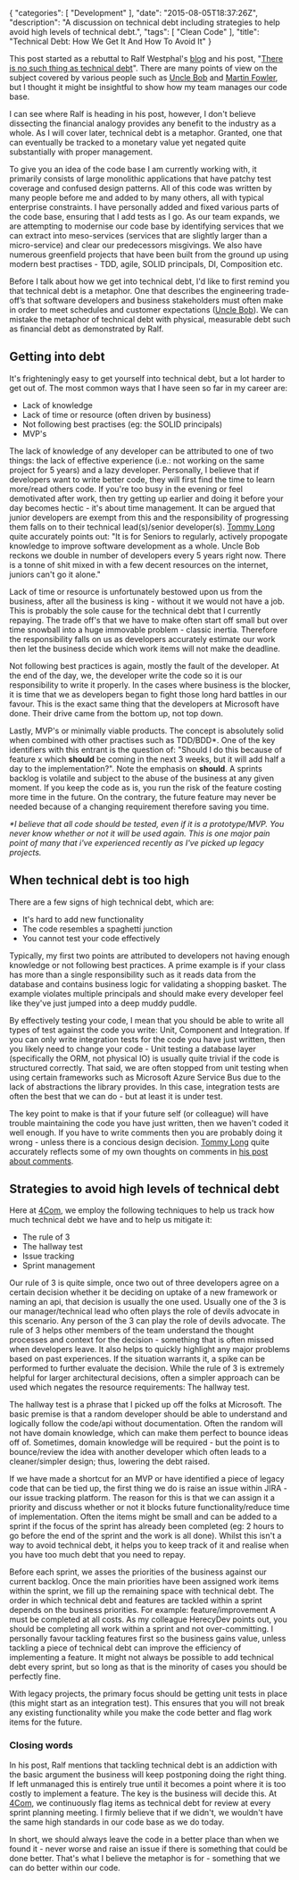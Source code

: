 {
   "categories": [ "Development" ],
   "date": "2015-08-05T18:37:26Z",
   "description": "A discussion on technical debt including strategies to help avoid high levels of technical debt.",
   "tags": [ "Clean Code" ],
   "title": "Technical Debt: How We Get It And How To Avoid It"
}

This post started as a rebuttal to Ralf Westphal's [blog](http://geekswithblogs.net/theArchitectsNapkin) and his post, "[There is no such thing as technical debt](http://geekswithblogs.net/theArchitectsNapkin/archive/2015/07/22/there-is-no-such-thing-as-technical-debt.aspx)". There are many points of view on the subject covered by various people such as [Uncle Bob](https://sites.google.com/site/unclebobconsultingllc/a-mess-is-not-a-technical-debt) and [Martin Fowler](http://martinfowler.com/bliki/TechnicalDebt.html), but I thought it might be insightful to show how my team manages our code base.<!--more-->

I can see where Ralf is heading in his post, however, I don't believe dissecting the financial analogy provides any benefit to the industry as a whole. As I will cover later, technical debt is a metaphor. Granted, one that can eventually be tracked to a monetary value yet negated quite substantially with proper management.

To give you an idea of the code base I am currently working with, it primarily consists of large monolithic applications that have patchy test coverage and confused design patterns. All of this code was written by many people before me and added to by many others, all with typical enterprise constraints. I have personally added and fixed various parts of the code base, ensuring that I add tests as I go. As our team expands, we are attempting to modernise our code base by identifying services that we can extract into meso-services (services that are slightly larger than a micro-service) and clear our predecessors misgivings. We also have numerous greenfield projects that have been built from the ground up using modern best practises - TDD, agile, SOLID principals, DI, Composition etc.

Before I talk about how we get into technical debt, I'd like to first remind you that technical debt is a metaphor. One that describes the engineering trade-off’s that software developers and business stakeholders must often make in order to meet schedules and customer expectations ([Uncle Bob](https://sites.google.com/site/unclebobconsultingllc/a-mess-is-not-a-technical-debt)). We can mistake the metaphor of technical debt with physical, measurable debt such as financial debt as demonstrated by Ralf.

## Getting into debt

It's frighteningly easy to get yourself into technical debt, but a lot harder to get out of. The most common ways that I have seen so far in my career are: 

- Lack of knowledge
- Lack of time or resource (often driven by business)
- Not following best practises (eg: the SOLID principals)
- MVP's

The lack of knowledge of any developer can be attributed to one of two things: the lack of effective experience (i.e.: not working on the same project for 5 years) and a lazy developer. Personally, I believe that if developers want to write better code, they will first find the time to learn more/read others code. If you're too busy in the evening or feel demotivated after work, then try getting up earlier and doing it before your day becomes hectic - it's about time management. It can be argued that junior developers are exempt from this and the responsibility of progressing them falls on to their technical lead(s)/senior developer(s). [Tommy Long](https://twitter.com/smudge202) quite accurately points out: "It is for Seniors to regularly, actively propogate knowledge to improve software development as a whole. Uncle Bob reckons we double in number of developers every 5 years right now. There is a tonne of shit mixed in with a few decent resources on the internet, juniors can't go it alone."

Lack of time or resource is unfortunately bestowed upon us from the business, after all the business is king - without it we would not have a job. This is probably the sole cause for the technical debt that I currently repaying. The trade off's that we have to make often start off small but over time snowball into a huge immovable problem - classic inertia. Therefore the responsibility falls on us as developers accurately estimate our work then let the business decide which work items will not make the deadline.

Not following best practices is again, mostly the fault of the developer. At the end of the day, we, the developer write the code so it is our responsibility to write it properly. In the cases where business is the blocker, it is time that we as developers began to fight those long hard battles in our favour. This is the exact same thing that the developers at Microsoft have done. Their drive came from the bottom up, not top down.

Lastly, MVP's or minimally viable products. The concept is absolutely solid when combined with other practises such as TDD/BDD*. One of the key identifiers with this entrant is the question of: "Should I do this because of feature x which **should** be coming in the next 3 weeks, but it will add half a day to the implementation?". Note the emphasis on **should**. A sprints backlog is volatile and subject to the abuse of the business at any given moment. If you keep the code as is, you run the risk of the feature costing more time in the future. On the contrary, the future feature may never be needed because of a changing requirement therefore saving you time. 

*\*I believe that all code should be tested, even if it is a prototype/MVP. You never know whether or not it will be used again. This is one major pain point of many that i've experienced recently as I've picked up legacy projects.*

## When technical debt is too high

There are a few signs of high technical debt, which are: 

- It's hard to add new functionality
- The code resembles a spaghetti junction
- You cannot test your code effectively

Typically, my first two points are attributed to developers not having enough knowledge or not following best practices. A prime example is if your class has more than a single responsibility such as it reads data from the database and contains business logic for validating a shopping basket. The example violates multiple principals and should make every developer feel like they've just jumped into a deep muddy puddle.

By effectively testing your code, I mean that you should be able to write all types of test against the code you write: Unit, Component and Integration. If you can only write integration tests for the code you have just written, then you likely need to change your code - Unit testing a database layer (specifically the ORM, not physical IO) is usually quite trivial if the code is structured correctly. That said, we are often stopped from unit testing when using certain frameworks such as Microsoft Azure Service Bus due to the lack of abstractions the library provides. In this case, integration tests are often the best that we can do - but at least it is under test.

The key point to make is that if your future self (or colleague) will have trouble maintaining the code you have just written, then we haven't coded it well enough. If you have to write comments then you are probably doing it wrong - unless there is a concious design decision. [Tommy Long](https://twitter.com/smudge202) quite accurately reflects some of my own thoughts on comments in [his post about comments](http://blog.devbot.net/conventions-comments/#code). 

## Strategies to avoid high levels of technical debt

Here at [4Com](http://www.4com.co.uk), we employ the following techniques to help us track how much technical debt we have and to help us mitigate it:

- The rule of 3
- The hallway test
- Issue tracking
- Sprint management

Our rule of 3 is quite simple, once two out of three developers agree on a certain decision whether it be deciding on uptake of a new framework or naming an api, that decision is usually the one used. Usually one of the 3 is our manager/technical lead who often plays the role of devils advocate in this scenario. Any person of the 3 can play the role of devils advocate. The rule of 3 helps other members of the team understand the thought processes and context for the decision - something that is often missed when developers leave. It also helps to quickly highlight any major problems based on past experiences. If the situation warrants it, a spike can be performed to further evaluate the decision. While the rule of 3 is extremely helpful for larger architectural decisions, often a simpler approach can be used which negates the resource requirements: The hallway test.

The hallway test is a phrase that I picked up off the folks at Microsoft. The basic premise is that a random developer should be able to understand and logically follow the code/api without documentation. Often the random will not have domain knowledge, which can make them perfect to bounce ideas off of. Sometimes, domain knowledge will be required - but the point is to bounce/review the idea with another developer which often leads to a cleaner/simpler design; thus, lowering the debt raised.

If we have made a shortcut for an MVP or have identified a piece of legacy code that can be tied up, the first thing we do is raise an issue within JIRA - our issue tracking platform. The reason for this is that we can assign it a priority and discuss whether or not it blocks future functionality/reduce time of implementation. Often the items might be small and can be added to a sprint if the focus of the sprint has already been completed (eg: 2 hours to go before the end of the sprint and the work is all done). Whilst this isn't a way to avoid technical debt, it helps you to keep track of it and realise when you have too much debt that you need to repay.

Before each sprint, we asses the priorities of the business against our current backlog. Once the main priorities have been assigned work items within the sprint, we fill up the remaining space with technical debt. The order in which technical debt and features are tackled within a sprint depends on the business priorities. For example: feature/improvement A must be completed at all costs. As my colleague HerecyDev points out, you should be completing all work within a sprint and not over-committing. I personally favour tackling features first so the business gains value, unless tackling a piece of technical debt can improve the efficiency of implementing a feature. It might not always be possible to add technical debt every sprint, but so long as that is the minority of cases you should be perfectly fine.

With legacy projects, the primary focus should be getting unit tests in place (this might start as an integration test). This ensures that you will not break any existing functionality while you make the code better and flag work items for the future. 

### Closing words

In his post, Ralf mentions that tackling technical debt is an addiction with the basic argument the business will keep postponing doing the right thing. If left unmanaged this is entirely true until it becomes a point where it is too costly to implement a feature. The key is the business will decide this. At [4Com](http://www.4com.co.uk), we continuously flag items as technical debt for review at every sprint planning meeting. I firmly believe that if we didn't, we wouldn't have the same high standards in our code base as we do today.

In short, we should always leave the code in a better place than when we found it - never worse and raise an issue if there is something that could be done better. That's what I believe the metaphor is for - something that we can do better within our code.